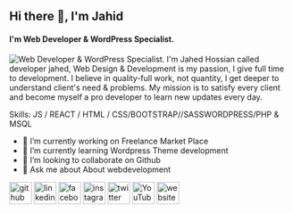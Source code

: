 ## Hi there 👋, I'm Jahid
#### I'm Web Developer & WordPress Specialist.
![Web Developer & WordPress Specialist.](https://developerjahed.com/img/banner.png)
I'm Jahed Hossian called developer jahed, Web Design & Development is my passion, I give full time to development. I believe in quality-full work, not quantity, I get deeper to understand client's need & problems. My mission is to satisfy every client and become myself a pro developer to learn new updates every day.

Skills: JS / REACT / HTML / CSS/BOOTSTRAP//SASSWORDPRESS/PHP & MSQL

- 🔭 I’m currently working on Freelance Market Place 
- 🌱 I’m currently learning Wordpress Theme development 
- 👯 I’m looking to collaborate on Github 
- 💬 Ask me about About webdevelopment 


[<img src='https://cdn.jsdelivr.net/npm/simple-icons@3.0.1/icons/github.svg' alt='github' height='40'>](https://github.com/developerjahed)  [<img src='https://cdn.jsdelivr.net/npm/simple-icons@3.0.1/icons/linkedin.svg' alt='linkedin' height='40'>](https://www.linkedin.com/in/developerjahedd/)  [<img src='https://cdn.jsdelivr.net/npm/simple-icons@3.0.1/icons/facebook.svg' alt='facebook' height='40'>](https://www.facebook.com/developerjahedme)  [<img src='https://cdn.jsdelivr.net/npm/simple-icons@3.0.1/icons/instagram.svg' alt='instagram' height='40'>](https://www.instagram.com/developerjahed/)  [<img src='https://cdn.jsdelivr.net/npm/simple-icons@3.0.1/icons/twitter.svg' alt='twitter' height='40'>](https://twitter.com/developerjahed)  [<img src='https://cdn.jsdelivr.net/npm/simple-icons@3.0.1/icons/youtube.svg' alt='YouTube' height='40'>](https://www.youtube.com/channel/UC4QzS_-VYmsS8gE0PSY5zEg)  [<img src='https://cdn.jsdelivr.net/npm/simple-icons@3.0.1/icons/icloud.svg' alt='website' height='40'>](https://developerjahed.com)  


